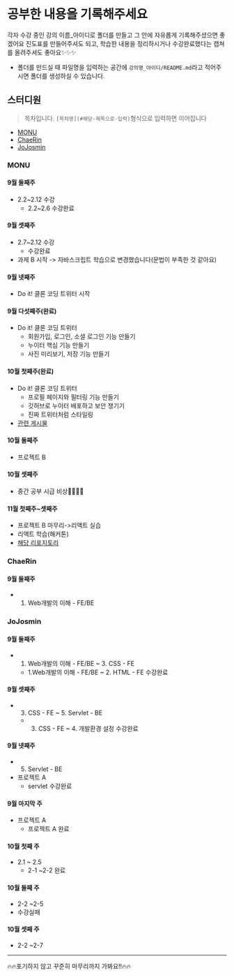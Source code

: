 # 공부한 내용을 기록해주세요
각자 수강 중인 강의 이름_아이디로 폴더를 만들고 그 안에 자유롭게 기록해주셨으면 좋겠어요
진도표를 만들어주셔도 되고, 학습한 내용을 정리하시거나 수강완료했다는 캡쳐를 올려주셔도 좋아요✨✨✨
* 폴더를 만드실 때 파일명을 입력하는 공간에 `강의명_아이디/README.md`라고 적어주시면 폴더를 생성하실 수 있습니다.
## 스터디원
> 목차입니다. `[목차명](#해당-제목으로-입력)`형식으로 입력하면 이어집니다
* [MONU](#monu)
* [ChaeRin](#ChaeRin)
* [JoJosmin](#JoJosmin)

### MONU
#### 9월 둘째주
* 2.2~2.12 수강
  * 2.2~2.6 수강완료
 
#### 9월 셋째주
* 2.7~2.12 수강
    * 수강완료
* 과제 B 시작 -> 자바스크립트 학습으로 변경했습니다(문법이 부족한 것 같아요)

#### 9월 넷째주
* Do it! 클론 코딩 트위터 시작

#### 9월 다섯째주(완료)
* Do it! 클론 코딩 트위터 
    * 회원가입, 로그인, 소셜 로그인 기능 만들기
    * 누이터 핵심 기능 만들기
    * 사진 미리보기, 저장 기능 만들기

#### 10월 첫째주(완료)
* Do it! 클론 코딩 트위터
    * 프로필 페이지와 필터링 기능 만들기
    * 깃허브로 누이터 배포하고 보안 챙기기
    * 진짜 트위터처럼 스타일링
* <a href="https://kimdahui42.github.io/%ED%8A%B8%EC%9C%84%ED%84%B0-%ED%81%B4%EB%A1%A0-%EC%BD%94%EB%94%A9/">관련 게시물</a>

#### 10월 둘째주
* 프로젝트 B

#### 10월 셋째주
* 중간 공부 시급 비상🚨🚨🚨🚨

#### 11월 첫째주~셋째주
* 프로젝트 B 마무리->리액트 실습
* 리액트 학습(해커톤)
* <a href="https://github.com/KimDahui42/detectiveclub">해당 리포지토리</a>

  
### ChaeRin
#### 9월 둘째주
* 1. Web개발의 이해 - FE/BE

### JoJosmin
#### 9월 둘째주
* 1. Web개발의 이해 - FE/BE ~ 3. CSS - FE
  * 1.Web개발의 이해 - FE/BE ~ 2. HTML - FE 수강완료

#### 9월 셋째주
* 3. CSS - FE ~ 5. Servlet - BE
  * 3. CSS - FE ~ 4. 개발환경 설정 수강완료

#### 9월 넷째주
* 5. Servlet - BE 
* 프로젝트 A
  * servlet 수강완료

#### 9월 마지막 주
* 프로젝트 A
  * 프로젝트 A 완료
  
#### 10월 첫째 주
* 2.1 ~ 2.5
  * 2-1 ~2-2 완료

#### 10월 둘째 주
* 2-2 ~2-5
 * 수강실패

#### 10월 셋째 주
* 2-2 ~2-7
***
🔥🔥포기하지 않고 꾸준히 마무리까지 가봐요!!🔥🔥
